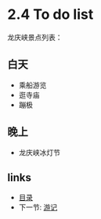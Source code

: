 # 2.4 To do list

龙庆峡景点列表：

## 白天

* 乘船游览
* 逛寺庙
* 蹦极

## 晚上

* 龙庆峡冰灯节


## links
  * [目录](<preface.md>)
  * 下一节: [游记](<02.5.md>)
